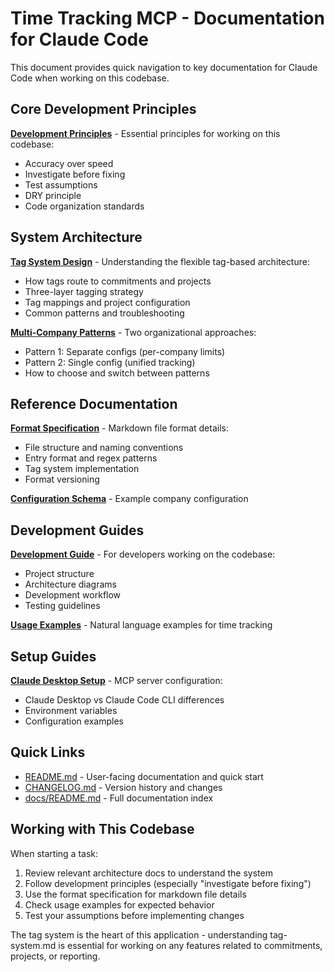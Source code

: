 # Time Tracking MCP - Documentation for Claude Code

This document provides quick navigation to key documentation for Claude Code when working on this codebase.

## Core Development Principles

**[Development Principles](docs/architecture/development-principles.md)** - Essential principles for working on this codebase:
- Accuracy over speed
- Investigate before fixing
- Test assumptions
- DRY principle
- Code organization standards

## System Architecture

**[Tag System Design](docs/architecture/tag-system.md)** - Understanding the flexible tag-based architecture:
- How tags route to commitments and projects
- Three-layer tagging strategy
- Tag mappings and project configuration
- Common patterns and troubleshooting

**[Multi-Company Patterns](docs/architecture/multi-company-patterns.md)** - Two organizational approaches:
- Pattern 1: Separate configs (per-company limits)
- Pattern 2: Single config (unified tracking)
- How to choose and switch between patterns

## Reference Documentation

**[Format Specification](docs/reference/format-specification.md)** - Markdown file format details:
- File structure and naming conventions
- Entry format and regex patterns
- Tag system implementation
- Format versioning

**[Configuration Schema](docs/reference/example-config.json)** - Example company configuration

## Development Guides

**[Development Guide](docs/guides/development.md)** - For developers working on the codebase:
- Project structure
- Architecture diagrams
- Development workflow
- Testing guidelines

**[Usage Examples](docs/guides/usage-examples.md)** - Natural language examples for time tracking

## Setup Guides

**[Claude Desktop Setup](docs/setup/claude-desktop.md)** - MCP server configuration:
- Claude Desktop vs Claude Code CLI differences
- Environment variables
- Configuration examples

## Quick Links

- [README.md](README.md) - User-facing documentation and quick start
- [CHANGELOG.md](CHANGELOG.md) - Version history and changes
- [docs/README.md](docs/README.md) - Full documentation index

## Working with This Codebase

When starting a task:
1. Review relevant architecture docs to understand the system
2. Follow development principles (especially "investigate before fixing")
3. Use the format specification for markdown file details
4. Check usage examples for expected behavior
5. Test your assumptions before implementing changes

The tag system is the heart of this application - understanding tag-system.md is essential for working on any features related to commitments, projects, or reporting.
